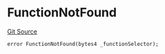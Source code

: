 # FunctionNotFound
[Git Source](https://github.com/thrackle-io/rules-protocol/blob/1ab1db06d001c0ea3265ec49b85ddd9394430302/src/economic/ruleStorage/RuleStorageDiamond.sol)


```solidity
error FunctionNotFound(bytes4 _functionSelector);
```

